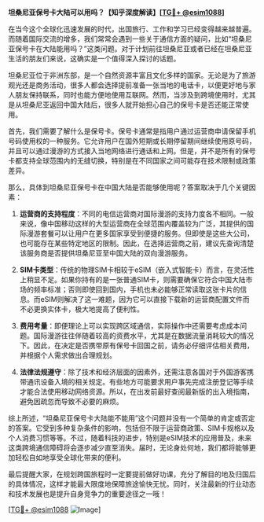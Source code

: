 **坦桑尼亚保号卡大陆可以用吗？【知乎深度解读】[[TG💪+ @esim1088](https://t.me/s/esim1088)]**

在当今这个全球化迅速发展的时代，出国旅行、工作和学习已经变得越来越普遍。而随着国际交流的增多，我们常常会遇到一些关于通信方面的疑问，比如“坦桑尼亚保号卡在大陆能用吗？”这类问题。对于计划前往坦桑尼亚或者已经在坦桑尼亚生活的朋友们来说，这确实是一个值得深入探讨的话题。

坦桑尼亚位于非洲东部，是一个自然资源丰富且文化多样的国家。无论是为了旅游观光还是商务活动，很多人都会选择提前准备一张当地的电话卡，以便更好地与家人朋友保持联系，同时也能方便地使用互联网。然而，当涉及到跨境使用时，尤其是从坦桑尼亚返回中国大陆后，很多人就开始担心自己的保号卡是否还能正常使用。

首先，我们需要了解什么是保号卡。保号卡通常是指用户通过运营商申请保留手机号码使用权的一种服务。它允许用户在国外短期或长期停留期间继续使用原号码，并且可以通过漫游的方式接入当地网络进行通话和上网。但是，并不是所有的保号卡都支持全球范围内的无缝切换，特别是在不同国家之间可能存在技术限制或政策差异。

那么，具体到坦桑尼亚保号卡在中国大陆是否能够使用呢？答案取决于几个关键因素：

1. **运营商的支持程度**：不同的电信运营商对国际漫游的支持力度各不相同。一般来说，像中国移动这样的大型运营商在全球范围内覆盖较为广泛，其提供的国际漫游套餐可以让用户在更多国家享受到便捷的服务。但即使是这些大公司，也可能存在某些特定地区的限制。因此，在选择运营商之前，建议先查询清楚该服务商是否提供坦桑尼亚至中国大陆的双向漫游服务。

2. **SIM卡类型**：传统的物理SIM卡相较于eSIM（嵌入式智能卡）而言，在灵活性上稍显不足。如果你持有的是一张普通SIM卡，则需要确保它符合中国大陆市场的频率标准；否则即使回到国内，手机也未必能够正常读取这张卡片的信息。而eSIM则解决了这一难题，因为它可以直接下载新的运营商配置文件而不必更换实体卡，极大地提高了便利性。

3. **费用考量**：即便理论上可以实现跨区域通信，实际操作中还需要考虑成本问题。国际漫游往往伴随着较高的资费水平，尤其是在数据流量消耗较大的情况下。因此，在决定是否携带原有保号卡回国之前，请务必仔细评估相关费用，并根据个人需求做出合理规划。

4. **法律法规遵守**：除了技术和经济层面的因素外，还需注意各国对于外国游客携带通讯设备入境的相关规定。有些地方可能要求用户事先完成注册登记等手续才能合法使用移动网络资源。所以，在出发前最好查阅最新版的出入境指南，避免因疏忽而导致不必要的麻烦。

综上所述，“坦桑尼亚保号卡大陆能不能用”这个问题并没有一个简单的肯定或否定的答案。它受到多种复杂条件的影响，包括但不限于运营商政策、SIM卡规格以及个人消费习惯等等。不过，随着科技的进步，特别是eSIM技术的应用普及，未来这类跨境通信障碍将会逐步减少直至消失。届时，无论身处何地，我们都将能够更加轻松自如地享受全球化带来的便利。

最后提醒大家，在规划跨国旅程时一定要提前做好功课，充分了解目的地及归国后的具体情况，这样才能最大限度地保障旅途愉快无忧。同时，关注最新的行业动态和技术发展也是提升自身竞争力的重要途径之一哦！

[[TG💪+ @esim1088](https://t.me/s/esim1088) ![Image](https://i.postimg.cc/4NQfJmqS/Snipaste-2025-05-13-00-14-12.png)]